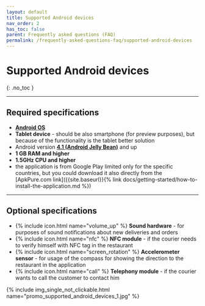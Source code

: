 ```yaml
---
layout: default
title: Supported Android devices
nav_order: 2
has_toc: false
parent: Frequently asked questions (FAQ)
permalink: /frequently-asked-questions-faq/supported-android-devices
---
```


# Supported Android devices
{: .no_toc }

---

## Required specifications
- [**Android OS**](https://en.wikipedia.org/wiki/Android_(operating_system))
- **Tablet device** - should be also smartphone (for preview purposes), but because of the functionality is the tablet better solution
- Android version [**4.1 (Android Jelly Bean)**](https://en.wikipedia.org/wiki/Android_version_history) and up 
- **1 GB RAM and higher**
- **1.5GHz CPU and higher**
- the application is from Google Play limited only for the specific countries, but you could download it also directly from the [ApkPure.com link]({{site.baseurl}}{% link docs/getting-started/how-to-install-the-application.md %})

---

## Optional specifications
- {% include icon.html name="volume_up" %} **Sound hardware** - for purposes of sound notifications about new deliveries and orders
- {% include icon.html name="nfc" %} **NFC module** - if the courier needs to verify himself with NFC tag in the restaurant
- {% include icon.html name="screen_rotation" %} **Accelerometer sensor** - for usage of the compass for showing the direction to the restaurant in the application
- {% include icon.html name="call" %} **Telephony module** - if the courier wants to call the customer to contact him

{% include img_single_not_clickable.html name="promo_supported_android_devices_1.jpg" %}